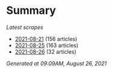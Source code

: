 # Summary
*Latest scrapes*
* [2021-08-21](https://github.com/nuuuwan/news_lk/blob/data/news_lk.2021-08-21.json) (156 articles)
* [2021-08-25](https://github.com/nuuuwan/news_lk/blob/data/news_lk.2021-08-25.json) (163 articles)
* [2021-08-26](https://github.com/nuuuwan/news_lk/blob/data/news_lk.2021-08-26.json) (32 articles)

*Generated at 09:09AM, August 26, 2021*